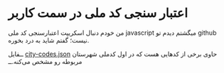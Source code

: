 # اعتبار سنجی کد ملی در سمت کاربر
من خودم دنبال اسکریپت اعتبارسنجی کد ملی javascript میگشتم دیدم تو github نیست؛ گفتم شاید به درد بخوره.

ــفایل [city-codes.json](./city-codes.json) حاوی برخی از کدهایی هست که در اول کدملی شهرستان مربوطه رو مشخص می‌کنه.ــ